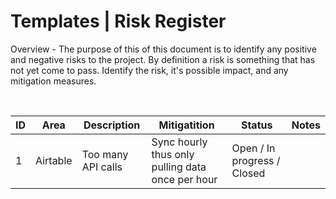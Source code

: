 # Templates | Risk Register

Overview - The purpose of this of this document is to identify any positive and negative risks to the project. By definition a risk is something that has not yet come to pass. Identify the risk, it's possible impact, and any mitigation measures.

<br>

| ID  | Area     | Description        | Mitigatition                                     | Status                      | Notes |
| --- | -------- | ------------------ | ------------------------------------------------ | --------------------------- | ----- |
| 1   | Airtable | Too many API calls | Sync hourly thus only pulling data once per hour | Open / In progress / Closed |       |
